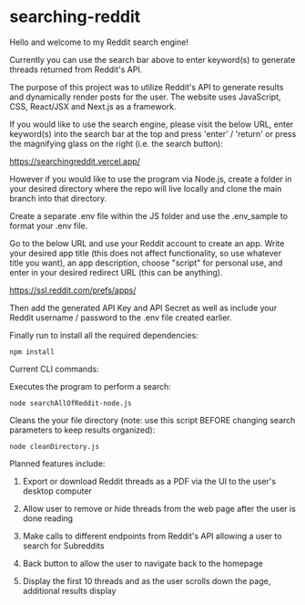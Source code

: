 # searching-reddit

Hello and welcome to my Reddit search engine!

Currently you can use the search bar above to enter keyword(s) to generate threads returned from Reddit's API.

The purpose of this project was to utilize Reddit's API to generate results and dynamically render posts for the user. The website uses JavaScript, CSS, React/JSX and Next.js as a framework.

If you would like to use the search engine, please visit the below URL, enter keyword(s) into the search bar at the top and press 'enter' / 'return' or press the magnifying glass on the right (i.e. the search button):

https://searchingreddit.vercel.app/

However if you would like to use the program via Node.js, create a folder in your desired directory where the repo will live locally and clone the main branch into that directory. 

Create a separate .env file within the JS folder and use the .env_sample to format your .env file. 

Go to the below URL and use your Reddit account to create an app. Write your desired app title (this does not affect functionality, so use whatever title you want), an app description, choose "script" for personal use, and enter in your desired redirect URL (this can be anything).

https://ssl.reddit.com/prefs/apps/

Then add the generated API Key and API Secret as well as include your Reddit username / password to the .env file created earlier. 

Finally run to install all the required dependencies: 
```
npm install
```

Current CLI commands:

Executes the program to perform a search:
```
node searchAllOfReddit-node.js
```

Cleans the your file directory (note: use this script BEFORE changing search parameters to keep results organized):
```
node cleanDirectory.js
```

Planned features include:

1) Export or download Reddit threads as a PDF via the UI to the user's desktop computer

2) Allow user to remove or hide threads from the web page after the user is done reading

3) Make calls to different endpoints from Reddit's API allowing a user to search for Subreddits

4) Back button to allow the user to navigate back to the homepage

5) Display the first 10 threads and as the user scrolls down the page, additional results display
